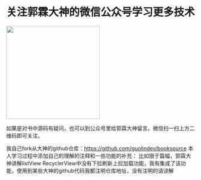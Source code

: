 # 关注郭霖大神的微信公众号学习更多技术

<img src="https://raw.githubusercontent.com/guolindev/booksource/master/qrcode.jpg" width="250" />

如果是对书中源码有疑问，也可以到公众号里给郭霖大神留言。微信扫一扫上方二维码即可关注。



我自己fork从大神的github仓库：https://github.com/guolindev/booksource
本人学习过程中添加自己的理解的注释和一些功能的补充：
                                                  比如限于篇幅，郭霖大神讲解listView RecyclerView中没有下拉刷新上拉加载功能，我有集成了该功能，使用到某些大神的github代码我都注明仓库地址，没有注明的请谅解
